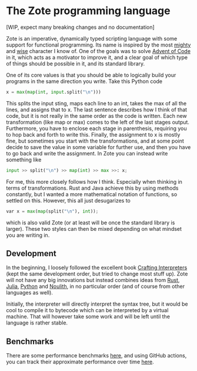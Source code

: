 # The Zote programming language

[WIP, expect many breaking changes and no documentation]

Zote is an imperative, dynamically typed scripting language with some support for functional programming. Its name is inspired by the most [mighty](https://www.youtube.com/watch?v=j873sMpA16Q&ab_channel=BossFighter) and [wise](https://www.reddit.com/r/HollowKnight/comments/643usq/the_fiftyseven_precepts_of_zote/) character I know of. One of the goals was to solve [Advent of Code](https://adventofcode.com/) in it, which acts as a motivator to improve it, and a clear goal of which type of things should be possible in it, and its standard library.

One of its core values is that you should be able to logically build your programs in the same direction you write. Take this Python code
``` python
x = max(map(int, input.split("\n")))
```
This splits the input sting, maps each line to an int, takes the max of all the lines, and assigns that to x. The last sentence describes how I think of that code, but it is not really in the same order as the code is written. Each new transformation (like map or max) comes to the left of the last stages output. Furthermore, you have to enclose each stage in parenthesis, requiring you to hop back and forth to write this. Finally, the assignment to x is mostly fine, but sometimes you start with the transformations, and at some point decide to save the value in some variable for further use, and then you have to go back and write the assignment. In Zote you can instead write something like

``` python
input >> split("\n") >> map(int) >> max >>: x;
```

For me, this more closely follows how I think. Especially when thinking in terms of transformations. Rust and Java achieve this by using methods constantly, but I wanted a more mathematical notation of functions, so settled on this. However, this all just desugarizes to
```python
var x = max(map(split("\n"), int));
```
which is also valid Zote (or at least will be once the standard library is larger). These two styles can then be mixed depending on what mindset you are writing in.

## Development

In the beginning, I loosely followed the excellent book [Crafting Interpreters](craftinginterpreters.com) (kept the same development order, but tried to change most stuff up). Zote will not have any big innovations but instead combines ideas from [Rust](https://www.rust-lang.org/), [Julia](https://julialang.org/), [Python](https://www.python.org/) and [Noulith](https://github.com/betaveros/noulith), in no particular order (and of course from other languages as well).

Initially, the interpreter will directly interpret the syntax tree, but it would be cool to compile it to bytecode which can be interpreted by a virtual machine. That will however take some work and will be left until the language is rather stable.

## Benchmarks

There are some performance benchmarks [here](./benches), and using GitHub actions, you can track their approximate performance over time [here](https://kvgeijer.github.io/zote/dev/bench/).
